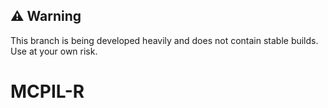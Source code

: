 ## :warning: Warning
This branch is being developed heavily and does not contain stable builds. Use at your own risk.

# MCPIL-R
